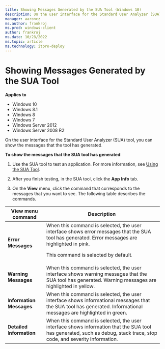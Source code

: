 ```yaml
---
title: Showing Messages Generated by the SUA Tool (Windows 10)
description: On the user interface for the Standard User Analyzer (SUA) tool, you can show the messages that the tool has generated.
manager: aaroncz
ms.author: frankroj
ms.prod: windows-client
author: frankroj
ms.date: 10/28/2022
ms.topic: article
ms.technology: itpro-deploy
---
```


# Showing Messages Generated by the SUA Tool

**Applies to**

-   Windows 10
-   Windows 8.1
-   Windows 8
-   Windows 7
-   Windows Server 2012
-   Windows Server 2008 R2

On the user interface for the Standard User Analyzer (SUA) tool, you can show the messages that the tool has generated.

**To show the messages that the SUA tool has generated**

1.  Use the SUA tool to test an application. For more information, see [Using the SUA Tool](using-the-sua-tool.md).

2.  After you finish testing, in the SUA tool, click the **App Info** tab.

3.  On the **View** menu, click the command that corresponds to the messages that you want to see. The following table describes the commands.

|View menu command|Description|
|--- |--- |
|**Error Messages**|When this command is selected, the user interface shows error messages that the SUA tool has generated. Error messages are highlighted in pink.<p>This command is selected by default.|
|**Warning Messages**|When this command is selected, the user interface shows warning messages that the SUA tool has generated. Warning messages are highlighted in yellow.|
|**Information Messages**|When this command is selected, the user interface shows informational messages that the SUA tool has generated. Informational messages are highlighted in green.|
|**Detailed Information**|When this command is selected, the user interface shows information that the SUA tool has generated, such as debug, stack trace, stop code, and severity information.|